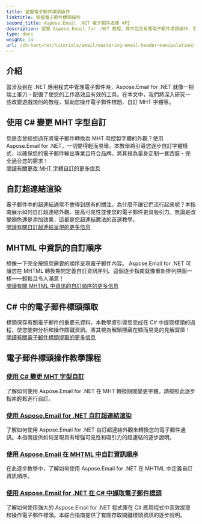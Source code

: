 ```yaml
---
title: 掌握電子郵件標頭操作
linktitle: 掌握電子郵件標頭操作
second_title: Aspose.Email .NET 電子郵件處理 API
description: 掌握 Aspose.Email for .NET 教程，其中包含有關電子郵件標頭操作、字體自訂、超連結呈現和 MHTML 資訊排序的逐步指南。
type: docs
weight: 14
url: /zh-hant/net/tutorials/email/mastering-email-header-manipulation/
---
```

## 介紹

當涉及到在 .NET 應用程式中管理電子郵件時，Aspose.Email for .NET 就像一把瑞士軍刀 - 配備了使您的工作高效且有效的工具。在本文中，我們將深入研究一些改變遊戲規則的教程，幫助您操作電子郵件標題、自訂 MHT 字體等。

## 使用 C# 變更 MHT 字型自訂  
您是否曾經想過在將電子郵件轉換為 MHT 時控製字體的外觀？使用 Aspose.Email for .NET，一切變得輕而易舉。本教學將引導您逐步自訂字體樣式，以確保您的電子郵件輸出專業且符合品牌。將其視為量身定制一套西裝 - 完全適合您的需求！  
[閱讀有關更改 MHT 字體自訂的更多信息](./changing-mht-font-customization/)  

## 自訂超連結渲染  
電子郵件中的超連結通常不會得到應有的關注。為什麼不讓它們流行起來呢？本指南展示如何自訂超連結外觀、提高可見性並使您的電子郵件更具吸引力。無論是改變顏色還是添加效果，這都是您超連結魔法的首選教學。  
[閱讀有關自訂超連結呈現的更多信息](./custom-hyperlink-rendering/)  

## MHTML 中資訊的自訂順序  
想像一下完全按照您需要的順序呈現電子郵件內容。 Aspose.Email for .NET 可讓您在 MHTML 轉換期間定義自訂資訊序列。這個逐步指南就像重新排列拼圖一樣——輕鬆且令人滿意！  
[閱讀有關 MHTML 中資訊的自訂順序的更多信息](./custom-order-of-information-in-mhtml/)  

## C# 中的電子郵件標頭擷取  
標頭保存有關電子郵件的重要元資料。本教學將引導您完成在 C# 中提取標頭的過程，使您能夠分析和操作關鍵資訊。將其視為解鎖隱藏在顯而易見的見解寶庫！  
[閱讀有關電子郵件標頭提取的更多信息](./email-header-extraction/)  

## 電子郵件標頭操作教學課程
### [使用 C# 變更 MHT 字型自訂](./changing-mht-font-customization/)
了解如何使用 Aspose.Email for .NET 在 MHT 轉換期間變更字體。請按照此逐步指南輕鬆進行自訂。
### [使用 Aspose.Email for .NET 自訂超連結渲染](./custom-hyperlink-rendering/)
了解如何使用 Aspose.Email for .NET 自訂超連結外觀來轉換您的電子郵件通訊。本指南提供如何呈現具有增強可見性和吸引力的超連結的逐步說明。
### [使用 Aspose.Email 在 MHTML 中自訂資訊順序](./custom-order-of-information-in-mhtml/)
在此逐步教學中，了解如何使用 Aspose.Email for .NET 在 MHTML 中定義自訂資訊順序。
### [使用 Aspose.Email for .NET 在 C# 中擷取電子郵件標頭](./email-header-extraction/)
了解如何使用強大的 Aspose.Email for .NET 程式庫在 C# 應用程式中高效提取和操作電子郵件標頭。本綜合指南提供了有關存取關鍵標頭資訊的逐步說明。 